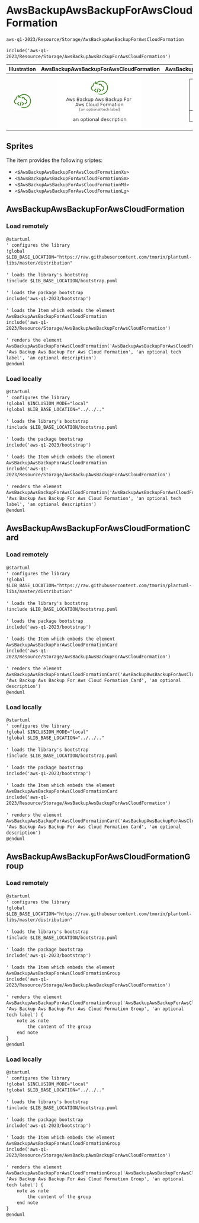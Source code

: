 # AwsBackupAwsBackupForAwsCloudFormation


```text
aws-q1-2023/Resource/Storage/AwsBackupAwsBackupForAwsCloudFormation
```

```text
include('aws-q1-2023/Resource/Storage/AwsBackupAwsBackupForAwsCloudFormation')
```



| Illustration | AwsBackupAwsBackupForAwsCloudFormation | AwsBackupAwsBackupForAwsCloudFormationCard | AwsBackupAwsBackupForAwsCloudFormationGroup |
| :---: | :---: | :---: | :---: |
| ![illustration for Illustration](../../../aws-q1-2023/Resource/Storage/AwsBackupAwsBackupForAwsCloudFormation.png) | ![illustration for AwsBackupAwsBackupForAwsCloudFormation](../../../aws-q1-2023/Resource/Storage/AwsBackupAwsBackupForAwsCloudFormation.Local.png) | ![illustration for AwsBackupAwsBackupForAwsCloudFormationCard](../../../aws-q1-2023/Resource/Storage/AwsBackupAwsBackupForAwsCloudFormationCard.Local.png) | ![illustration for AwsBackupAwsBackupForAwsCloudFormationGroup](../../../aws-q1-2023/Resource/Storage/AwsBackupAwsBackupForAwsCloudFormationGroup.Local.png) |



## Sprites
The item provides the following sriptes:

- `<$AwsBackupAwsBackupForAwsCloudFormationXs>`
- `<$AwsBackupAwsBackupForAwsCloudFormationSm>`
- `<$AwsBackupAwsBackupForAwsCloudFormationMd>`
- `<$AwsBackupAwsBackupForAwsCloudFormationLg>`





## AwsBackupAwsBackupForAwsCloudFormation

### Load remotely
```plantuml
@startuml
' configures the library
!global $LIB_BASE_LOCATION="https://raw.githubusercontent.com/tmorin/plantuml-libs/master/distribution"

' loads the library's bootstrap
!include $LIB_BASE_LOCATION/bootstrap.puml

' loads the package bootstrap
include('aws-q1-2023/bootstrap')

' loads the Item which embeds the element AwsBackupAwsBackupForAwsCloudFormation
include('aws-q1-2023/Resource/Storage/AwsBackupAwsBackupForAwsCloudFormation')

' renders the element
AwsBackupAwsBackupForAwsCloudFormation('AwsBackupAwsBackupForAwsCloudFormation', 'Aws Backup Aws Backup For Aws Cloud Formation', 'an optional tech label', 'an optional description')
@enduml
```

### Load locally
```plantuml
@startuml
' configures the library
!global $INCLUSION_MODE="local"
!global $LIB_BASE_LOCATION="../../.."

' loads the library's bootstrap
!include $LIB_BASE_LOCATION/bootstrap.puml

' loads the package bootstrap
include('aws-q1-2023/bootstrap')

' loads the Item which embeds the element AwsBackupAwsBackupForAwsCloudFormation
include('aws-q1-2023/Resource/Storage/AwsBackupAwsBackupForAwsCloudFormation')

' renders the element
AwsBackupAwsBackupForAwsCloudFormation('AwsBackupAwsBackupForAwsCloudFormation', 'Aws Backup Aws Backup For Aws Cloud Formation', 'an optional tech label', 'an optional description')
@enduml
```

## AwsBackupAwsBackupForAwsCloudFormationCard

### Load remotely
```plantuml
@startuml
' configures the library
!global $LIB_BASE_LOCATION="https://raw.githubusercontent.com/tmorin/plantuml-libs/master/distribution"

' loads the library's bootstrap
!include $LIB_BASE_LOCATION/bootstrap.puml

' loads the package bootstrap
include('aws-q1-2023/bootstrap')

' loads the Item which embeds the element AwsBackupAwsBackupForAwsCloudFormationCard
include('aws-q1-2023/Resource/Storage/AwsBackupAwsBackupForAwsCloudFormation')

' renders the element
AwsBackupAwsBackupForAwsCloudFormationCard('AwsBackupAwsBackupForAwsCloudFormationCard', 'Aws Backup Aws Backup For Aws Cloud Formation Card', 'an optional description')
@enduml
```

### Load locally
```plantuml
@startuml
' configures the library
!global $INCLUSION_MODE="local"
!global $LIB_BASE_LOCATION="../../.."

' loads the library's bootstrap
!include $LIB_BASE_LOCATION/bootstrap.puml

' loads the package bootstrap
include('aws-q1-2023/bootstrap')

' loads the Item which embeds the element AwsBackupAwsBackupForAwsCloudFormationCard
include('aws-q1-2023/Resource/Storage/AwsBackupAwsBackupForAwsCloudFormation')

' renders the element
AwsBackupAwsBackupForAwsCloudFormationCard('AwsBackupAwsBackupForAwsCloudFormationCard', 'Aws Backup Aws Backup For Aws Cloud Formation Card', 'an optional description')
@enduml
```

## AwsBackupAwsBackupForAwsCloudFormationGroup

### Load remotely
```plantuml
@startuml
' configures the library
!global $LIB_BASE_LOCATION="https://raw.githubusercontent.com/tmorin/plantuml-libs/master/distribution"

' loads the library's bootstrap
!include $LIB_BASE_LOCATION/bootstrap.puml

' loads the package bootstrap
include('aws-q1-2023/bootstrap')

' loads the Item which embeds the element AwsBackupAwsBackupForAwsCloudFormationGroup
include('aws-q1-2023/Resource/Storage/AwsBackupAwsBackupForAwsCloudFormation')

' renders the element
AwsBackupAwsBackupForAwsCloudFormationGroup('AwsBackupAwsBackupForAwsCloudFormationGroup', 'Aws Backup Aws Backup For Aws Cloud Formation Group', 'an optional tech label') {
    note as note
        the content of the group
    end note
}
@enduml
```

### Load locally
```plantuml
@startuml
' configures the library
!global $INCLUSION_MODE="local"
!global $LIB_BASE_LOCATION="../../.."

' loads the library's bootstrap
!include $LIB_BASE_LOCATION/bootstrap.puml

' loads the package bootstrap
include('aws-q1-2023/bootstrap')

' loads the Item which embeds the element AwsBackupAwsBackupForAwsCloudFormationGroup
include('aws-q1-2023/Resource/Storage/AwsBackupAwsBackupForAwsCloudFormation')

' renders the element
AwsBackupAwsBackupForAwsCloudFormationGroup('AwsBackupAwsBackupForAwsCloudFormationGroup', 'Aws Backup Aws Backup For Aws Cloud Formation Group', 'an optional tech label') {
    note as note
        the content of the group
    end note
}
@enduml
```

